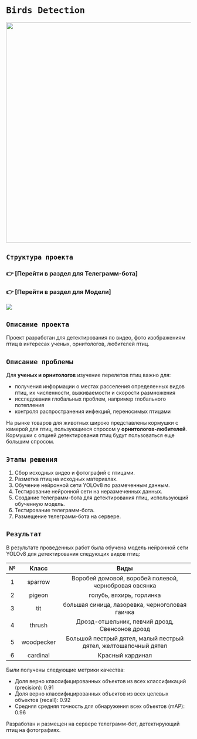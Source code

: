 # `Birds Detection`

<img src='img/main.jpeg' width=600>

## `Структура проекта`

### :point_right:  [Перейти в раздел для Телеграмм-бота]

### :point_right:  [Перейти в раздел для Модели]

![](img/Birds%20Detection.jpg)

 ## `Описание проекта`

Проект разработан для детектирования по видео, фото изображениям птиц в интересах ученых, орнитологов, любителей птиц.

## `Описание проблемы`

Для **ученых и орнитологов** изучение перелетов птиц важно для:
- получения информации о местах расселения определенных видов птиц, их численности, выживаемости и скорости размножения
- исследования глобальных проблем, например глобального потепления
- контроля распространения инфекций, переносимых  птицами

На рынке товаров для животных широко представлены кормушки с камерой для птиц, пользующиеся спросом у **орнитологов-любителей**. Кормушки с опцией детектирования птиц будут пользоваться еще большим спросом.

## `Этапы решения`

1. Сбор исходных видео и фотографий с птицами.
2. Разметка птиц на исходных материалах.
3. Обучение нейронной сети YOLOv8 по размеченным данным.
4. Тестирование нейронной сети на неразмеченных данных.
5. Создание телеграмм-бота для детектирования птиц, использующий обученную модель.
6. Тестирование телеграмм-бота.
7. Размещение телеграмм-бота на сервере.

## `Результат`

В результате проведенных работ была обучена модель нейронной сети YOLOv8 для детектирования следующих видов птиц:

|№|Класс|Виды|
|:---:|:---:|:---:|
|1|sparrow|Воробей домовой, воробей полевой, чернобровая овсянка|
|2|pigeon|голубь, вяхирь, горлинка|
|3|tit|большая синица, лазоревка, черноголовая гаичка|
|4|thrush|Дрозд-отшельник, певчий дрозд, Свенсонов дрозд|
|5|woodpecker|Большой пестрый дятел, малый пестрый дятел, желтошапочный дятел|
|6|cardinal|Красный кардинал|

Были получены следующие метрики качества:

- Доля верно классифицированных объектов из всех классификаций (precision): 0.91
- Доля верно классифицированных объектов из всех целевых объектов (recall): 0.92
- Средняя средняя точность для обнаружения всех объектов (mAP): 0.96

Разработан и размещен на сервере телеграмм-бот, детектирующий птиц на фотографиях.
